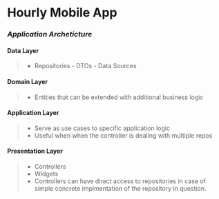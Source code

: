 # Hourly Mobile App

### _Application Archeticture_

#### **Data Layer**
> - Repositories - DTOs - Data Sources

#### **Domain Layer**
> - Entities that can be extended with additional business logic

#### **Application Layer**
> - Serve as use cases to specific application logic
> - Useful when when the controller is dealing with multiple repos

#### **Presentation Layer**
> - Controllers 
> - Widgets
> - Controllers can have direct access to repositories in case of simple concrete implmentation of the repository in question.



